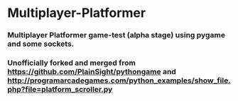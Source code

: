 # Multiplayer-Platformer

### Multiplayer Platformer game-test (alpha stage) using pygame and some sockets.

### Unofficially forked and merged from https://github.com/PlainSight/pythongame and http://programarcadegames.com/python_examples/show_file.php?file=platform_scroller.py
